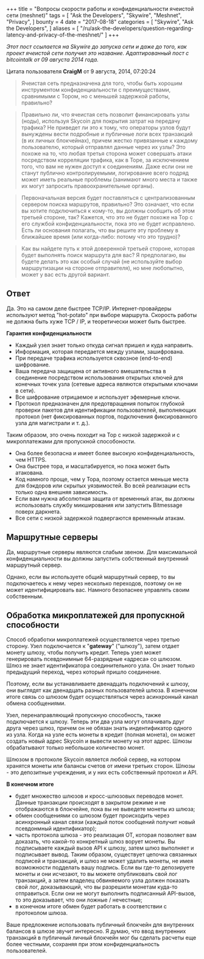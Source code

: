 +++
title = "Вопросы скорости работы и конфиденциальности ячеистой сети (meshnet)"
tags = [
    "Ask the Developers",
    "Skywire",
    "Meshnet",
    "Privacy",
]
bounty = 4
date = "2017-08-18"
categories = [
    "Skywire",
    "Ask the Developers",
]
aliases = [
	"/ru/ask-the-developers/question-regarding-latency-and-privacy-of-the-meshnet/"
]
+++

*Этот пост ссылается на Skywire до запуска сети и даже до того, как проект ячеистой сети получил это название. Адаптированный пост с bitcointalk от 09 августа 2014 года.*

Цитата пользователя **CraigM** от 9 августа, 2014, 07:20:24

>Ячеистая сеть предназначена для того, чтобы быть хорошим инструментом конфиденциальности с преимуществами, сравнимыми с Тором, но с меньшей задержкой работы, правильно?

>Правильно ли, что ячеистая сеть позволит финансировать узлы (ноды), используя Skycoin для покрытия затрат на передачу трафика? Не приведет ли это к тому, что операторы узлов будут вынуждены вести подробные и публичные логи всех транзакций (в их личных блокчейнах), причем жестко привязанные к каждому пользователю, который отправлял данные через их узлы? Это похоже на то, что любая третья сторона может совершать атаки посредством корреляции трафика, как в Торе, за исключением того, что вам не нужен доступ к соединениям. Даже если они не станут публично контролируемыми, логирование всего подряд может иметь реальные проблемы (занимают много места и также их могут запросить правоохранительные органы).

>Первоначальная версия будет поставляться с централизованным сервером поиска маршрутов, правильно? Это означает, что если вы хотите подключиться к кому-то, вы должны сообщить об этом третьей стороне, так? Кажется, что это не будет похоже на Тор с его службой конфиденциальности, пока это не будет исправлено. Есть ли основания полагать, что вы решите эту проблему в ближайшее время (или когда-либо: потому что это трудно)?

>Как вы найдете путь к этой доверенной третьей стороне, которая будет выполнять поиск маршрута для вас? Я предполагаю, вы будете делать это как особый случай (не используйте выбор маршрутизации на стороне отправителя), но мне любопытно, может у вас есть другой вариант.

## Ответ

Да. Это на самом деле быстрее TCP/IP. Интернет-провайдеры используют метод "hot-potato" при выборе маршрута. Скорость работы не должна быть хуже TCP / IP, и теоретически может быть быстрее.

**Гарантия конфиденциальности**

- Каждый узел знает только откуда сигнал пришел и куда направить.
- Информация, которая передается между узлами, зашифрована.
- При передаче трафика используется сквозное (end-to-end) шифрование.
- Ваша передача защищена от активного вмешательства в соединение посредством использования открытых ключей для конечных точек узла (сетевые адреса являются открытыми ключами в сети).
- Все шифрование отрицаемое и использует эфемерные ключи.
- Протокол предназначен для предотвращения попыток глубокой проверки пакетов для идентификации пользователей, выполняющих протокол (нет фиксированных портов, подключения фиксированного узла для магистрали и т. д.).

Таким образом, это очень походит на Тор с низкой задержкой и с микроплатежами для пропускной способоности.

- Она более безопасна и имеет более высокую конфиденциальность, чем HTTPS.
- Она быстрее тора, и масштабируется, но пока может быть атакована.
- Код намного проще, чем у Тора, поэтому остается меньше места для бэкдоров или скрытых уязвимостей. Во всей реализации есть только одна внешняя зависимость.
- Если вам нужна абсолютная защита от временны́х атак, вы должны использовать службу микширования или запустить Bitmessage поверх даркнета.
- Все сети с низкой задержкой подвергаются временны́м атакам.


## Маршрутные серверы

Да, маршрутные серверы являются слабым звеном. Для максимальной конфиденциальности вы должны запустить собственный внутренний маршрутный сервер.

Однако, если вы используете общий маршрутный сервер, то вы подключаетесь к нему через несколько переходов, поэтому он не может идентифицировать вас. Намного безопаснее управлять своим собственным.

## Обработка микроплатежей для пропускной способности

Способ обработки микроплатежей осуществляется через третью сторону. Узел подключается к "**gateway**" ("шлюзу"), затем отдает монету шлюзу, чтобы получить кредит. Теперь узел может генерировать псевдонимные 64-разрядные «адреса» со шлюзом. Шлюз не знает идентификатора соединительного узла. Он знает только предыдущий переход, через который пришло соединение.

Поэтому, если вы устанавливаете двенадцать подключений к шлюзу, они выглядят как двенадцать разных пользователей шлюза. В конечном итоге связь со шлюзом будет осуществляться через асинхронный канал обмена сообщениями.

Узел, перенаправляющий пропускную способность, также подключается к шлюзу. Теперь эти два узла могут оплачивать друг друга через шлюз, причем он не обязан знать индентификатор одного из узла. Когда на узле есть монеты в кредит (полная монета), он может создать новый адрес Skycoin и вывести монету на этот адрес. Шлюзы обрабатывают только небольшое количество монет.

Шлюзом в протоколе Skycoin является любой сервер, на котором хранятся монеты или балансы счетов от имени третьих сторон. Шлюзы - это депозитные учреждения, и у них есть собственный протокол и API.

**В конечном итоге**

- будет множество шлюзов и кросс-шлюзовых переводов монет. Данные транзакции происходят в закрытом режиме и не отображаются в блокчейне, пока вы не выведете монеты из шлюза;
- обмен сообщениями со шлюзом будет происходить через асинхронный канал связи (каждый поток сообщений получит новый псевдонмный идентификатор);
- часть протокола шлюза - это реализация OT, которая позволяет вам доказать, что какой-то конкретный шлюз ворует монеты. Вы подписываете каждый вызов API к шлюзу, затем шлюз выполняет и подписывает вывод. Таким образом, существует цепочка связанных подписей и транзакций, и шлюз не может удалить монеты, не имея возможности подделать вашу подпись. Если вы где-то депозируете монеты и они исчезают, то вы можете опубликовать свой лог транзакций, а затем владелец обвиняемого узла должен показать свой лог, доказывающий, что вы разрешили монетам куда-то отправиться. Если они не могут выполнить подписанный API-вызов, то это доказывает, что они ложные / нечестные;
- в конечном итоге обмен будет работать в соответствии с протоколом шлюза.

Ваше предложение использовать публичный блокчейн для внутренних балансов в шлюзе звучит интересно. Я думаю, что ввод внутренних транзакций в публичный личный блокчейн мог бы сделать расчеты еще более честными, сохраняя при этом конфиденциальность пользователей.

